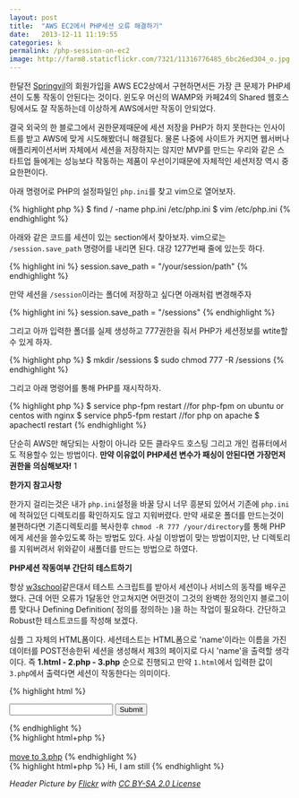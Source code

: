 ```yaml
---
layout: post
title:  "AWS EC2에서 PHP세션 오류 해결하기"
date:   2013-12-11 11:19:55
categories: k
permalink: /php-session-on-ec2
image: http://farm8.staticflickr.com/7321/11316776485_6bc26ed304_o.jpg
---
```


한달전 <a href="http://www.springvil.com">Springvil</a>의 회원가입을 AWS EC2상에서 구현하면서든 가장 큰 문제가 
PHP세션이 도통 작동이 안된다는 것이다. 윈도우 머신의 WAMP와 카페24의 Shared 웹호스팅에서도 잘 작동하는데 
이상하게 AWS에서만 작동이 안되었다.

결국 외국의 한 블로그에서 권한문제때문에 세션 저장을 PHP가 하지 못한다는 인사이트를 받고 AWS에 맞게 시도해봤더니 해결됬다.
물론 나중에 사이트가 커지면 웹서버나 애플리케이션서버 자체에서 세션을 저장하지는 않지만 MVP를 만드는 우리와 같은 스타트업 들에게는 
성능보다 작동하는 제품이 우선이기때문에 자체적인 세션저장 역시 중요한편이다.

아래 명령어로 PHP의 설정파일인 ``php.ini``를 찾고 vim으로 열어보자.

{% highlight php %}
$ find / -name php.ini
/etc/php.ini
$ vim /etc/php.ini
{% endhighlight %}

아래와 같은 코드를 세션이 있는 section에서 찾아보자. vim으로는 ``/session.save_path`` 명령어를 내리면 된다. 대강 1277번째 줄에 있는듯 하다.

{% highlight ini %}
session.save_path = "/your/session/path"
{% endhighlight %}

만약 세션을 ``/session``이라는 폴더에 저장하고 싶다면 아래처럼 변경해주자

{% highlight ini %}
session.save_path = "/sessions"
{% endhighlight %}

그리고 아까 입력한 폴더를 실제 생성하고 777권한을 줘서 PHP가 세션정보를 wtite할수 있게 하자.

{% highlight php %}
$ mkdir /sessions
$ sudo chmod 777 -R /sessions
{% endhighlight %}

그리고 아래 명령어를 통해 PHP를 재시작하자.

{% highlight php %}
$ service php-fpm restart
//for php-fpm on ubuntu or centos with nginx
$ service php5-fpm restart
//for php on apache
$ apachectl restart
{% endhighlight %}

단순히 AWS만 해당되는 사항이 아니라 모든 클라우드 호스팅 그리고 개인 컴퓨터에서도 적용할수 있는 방법이다. **만약 이유없이 
PHP세션 변수가 패싱이 안된다면 가장먼저 권한을 의심해보자!**
1

**한가지 참고사항**

한가지 걸리는것은 내가 ``php.ini``설정을 바꿀 당시 너무 흥분되 있어서 기존에 ``php.ini``에 적혀있던 디렉토리를 확인하지도 
않고 지워버렸다. 만약 새로운 폴더를 만드는것이 불편하다면 기존디렉토리를 복사한후 ``chmod -R 777 /your/directory``를 통해 PHP에게 세션을 
쓸수있도록 하는 방법도 있다. 사실 이방법이 맞는 방법이지만, 난 디렉토리를 지워버려서 위와같이 새폴더를 만드는 방법으로 하였다.

**PHP세션 작동여부 간단히 테스트하기**

항상 <a href="http://www.w3schools.com/">w3school</a>같은대서 테스트 스크립트를 받아서 세션이나 서비스의 동작를 배우곤 했다. 근데 어떤 오류가 1달동안 안고쳐지면 어떤것이 그것의 완벽한 정의인지 블로그이름 맞다나 Defining Definition( 정의를 정의하는 )을 하는 작업이 필요하다. 간단하고 Robust한 테스트코드를 작성해 보겠다.

심플 그 자체의 HTML폼이다. 세션테스트는 HTML폼으로 'name'이라는 이름을 가진 데이터를 POST전송한뒤 세션을 생성해서 제3의 페이지로 다시 'name'을 출력할 생각이다. 즉 **1.html - 2.php - 3.php** 순으로 진행되고 만약 ``1.html``에서 입력한 값이 ``3.php``에서 출력다면 세션이 작동한다는 의미이다.

{% highlight html %}
<!--file name : 1.html-->
<form action="result.php" method="post" enctype="multipart/form-data" id="questionnaire">
<input type="text" name="name" id="name" />   
<input type="Submit" value="Submit">
</form>
{% endhighlight %}
<br />
{% highlight html+php %}
<!--file name : 2.php-->
<?php session_start();?>
<html>           
    <body>                   
        <?php 
        $_SESSION['name']=$_POST['name'];
        echo  $_SESSION['name']; 
        ?> 
        <br><br>
        <a href="3.php">move to 3.php</a>  
    </body>           
</html> 
{% endhighlight %}
<br />
{% highlight html+php %}
<!--file name : 3.php-->
<?php session_start();
?>
<html>
    <body>
        Hi, I am still <?php echo $_SESSION['name'];?>
    </body>
</html>
{% endhighlight %}


*Header Picture by <a href="http://www.flickr.com/photos/90237600@N00/2087764869">Flickr</a> with <a href="http://creativecommons.org/licenses/by-sa/2.0/">CC BY-SA 2.0 License</a>*

